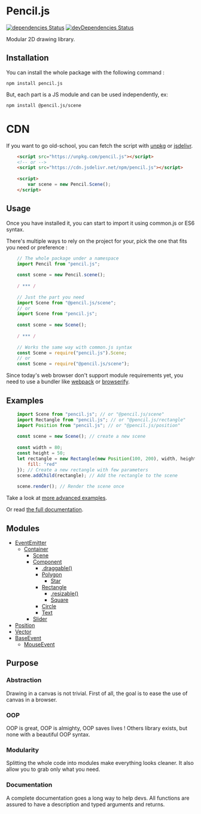 # Pencil.js
[![dependencies Status](https://david-dm.org/GMartigny/pencil.js/status.svg)](https://david-dm.org/GMartigny/pencil.js)
[![devDependencies Status](https://david-dm.org/GMartigny/pencil.js/dev-status.svg)](https://david-dm.org/GMartigny/pencil.js?type=dev)

Modular 2D drawing library.


## Installation
You can install the whole package with the following command :

    npm install pencil.js


But, each part is a JS module and can be used independently, ex:

    npm install @pencil.js/scene

# CDN

If you want to go old-school, you can fetch the script with [unpkg](https://unpkg.com/) or [jsdelivr](https://www.jsdelivr.com/).

```html
    <script src="https://unpkg.com/pencil.js"></script>
    <!-- or -->
    <script src="https://cdn.jsdelivr.net/npm/pencil.js"></script>
    
    <script>
        var scene = new Pencil.Scene();
    </script>
```


## Usage

Once you have installed it, you can start to import it using common.js or ES6 syntax.

There's multiple ways to rely on the project for your, pick the one that fits you need or preference :

```js
    // The whole package under a namespace
    import Pencil from "pencil.js";
    
    const scene = new Pencil.scene();
    
    / *** /
    
    // Just the part you need
    import Scene from "@pencil.js/scene";
    // or
    import Scene from "pencil.js";
    
    const scene = new Scene();
    
    / *** /
    
    // Works the same way with common.js syntax
    const Scene = require("pencil.js").Scene;
    // or
    const Scene = require("@pencil.js/scene");
```

Since today's web browser don't support module requirements yet, you need to use a bundler like [webpack](https://webpack.js.org/) or [browserify](http://browserify.org/).


## Examples

```js
    import Scene from "pencil.js"; // or "@pencil.js/scene"
    import Rectangle from "pencil.js"; // or "@pencil.js/rectangle"
    import Position from "pencil.js"; // or "@pencil.js/position"
    
    const scene = new Scene(); // create a new scene
    
    const width = 80;
    const height = 50;
    let rectangle = new Rectangle(new Position(100, 200), width, height, {
        fill: "red"
    }); // Create a new rectangle with few parameters
    scene.addChild(rectangle); // Add the rectangle to the scene
    
    scene.render(); // Render the scene once
```
    
Take a look at [more advanced examples]().

Or read [the full documentation]().

## Modules

 * [EventEmitter](/modules/eventemitter)
   * [Container](/modules/eventemitter/container)
     * [Scene](/modules/eventemitter/container/scene)
     * [Component](/modules/eventemitter/container/component)
       * [.draggable()](/modules/eventemitter/container/component/draggable)
       * [Polygon](/modules/eventemitter/container/component/polygon)
         * [Star](/modules/eventemitter/container/component/polygon/star)
       * [Rectangle](/modules/eventemitter/container/component/rectangle)
         * [.resizable()](/modules/eventemitter/container/component/rectangle/resizable)
         * [Square](/modules/eventemitter/container/component/rectangle/square)
       * [Circle](/modules/eventemitter/container/component/circle)
       * [Text](/modules/eventemitter/container/component/text)
     * [Slider](/modules/eventemitter/container/container/slider)
 * [Position](/modules/position)
 * [Vector](/modules/vector)
 * [BaseEvent](/modules/baseevent)
   * [MouseEvent](/modules/baseevent/mouseevent)


## Purpose

### Abstraction
Drawing in a canvas is not trivial.
First of all, the goal is to ease the use of canvas in a browser.

### OOP
OOP is great, OOP is almighty, OOP saves lives !
Others library exists, but none with a beautiful OOP syntax.

### Modularity
Splitting the whole code into modules make everything looks cleaner.
It also allow you to grab only what you need.

### Documentation
A complete documentation goes a long way to help devs.
All functions are assured to have a description and typed arguments and returns.
